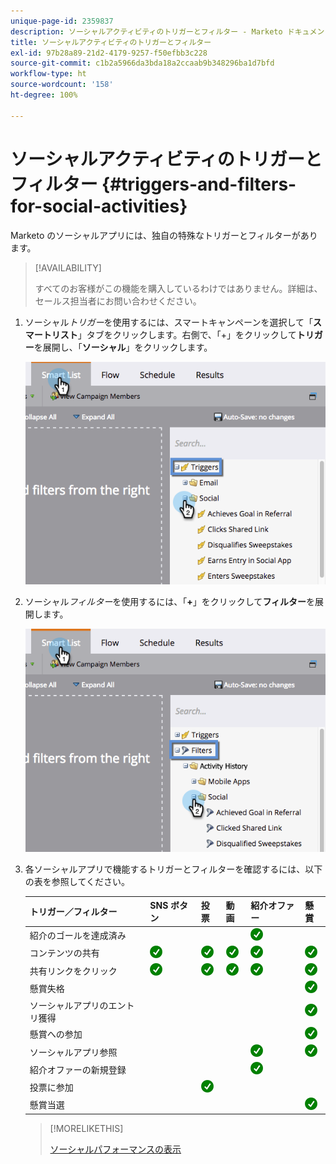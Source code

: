 ```yaml
---
unique-page-id: 2359837
description: ソーシャルアクティビティのトリガーとフィルター - Marketo ドキュメント - 製品ドキュメント
title: ソーシャルアクティビティのトリガーとフィルター
exl-id: 97b28a89-21d2-4179-9257-f50efbb3c228
source-git-commit: c1b2a5966da3bda18a2ccaab9b348296ba1d7bfd
workflow-type: ht
source-wordcount: '158'
ht-degree: 100%

---
```


# ソーシャルアクティビティのトリガーとフィルター {#triggers-and-filters-for-social-activities}

Marketo のソーシャルアプリには、独自の特殊なトリガーとフィルターがあります。

>[!AVAILABILITY]
>
>すべてのお客様がこの機能を購入しているわけではありません。詳細は、セールス担当者にお問い合わせください。

1. ソーシャル&#x200B;_トリガー_&#x200B;を使用するには、スマートキャンペーンを選択して「**スマートリスト**」タブをクリックします。右側で、「+」をクリックして&#x200B;**トリガー**&#x200B;を展開し、「**ソーシャル**」をクリックします。

   ![](assets/image2015-4-23-11-22-39.png)

1. ソーシャル&#x200B;_フィルター_&#x200B;を使用するには、「**+**」をクリックして&#x200B;**フィルター**&#x200B;を展開します。

   ![](assets/two-282-29.png)

1. 各ソーシャルアプリで機能するトリガーとフィルターを確認するには、以下の表を参照してください。

   | トリガー／フィルター | SNS ボタン | 投票 | 動画 | 紹介オファー | 懸賞 |
   |---|---|---|---|---|---|
   | 紹介のゴールを達成済み |  |  |  | ![（チェックマーク）](assets/check.png) |  |
   | コンテンツの共有 | ![（チェックマーク）](assets/check.png) | ![（チェックマーク）](assets/check.png) | ![（チェックマーク）](assets/check.png) | ![（チェックマーク）](assets/check.png) | ![（チェックマーク）](assets/check.png) |
   | 共有リンクをクリック | ![（チェックマーク）](assets/check.png) | ![（チェックマーク）](assets/check.png) | ![（チェックマーク）](assets/check.png) | ![（チェックマーク）](assets/check.png) | ![（チェックマーク）](assets/check.png) |
   | 懸賞失格 |  |  |  |  | ![（チェックマーク）](assets/check.png) |
   | ソーシャルアプリのエントリ獲得 |  |  |  |  | ![（チェックマーク）](assets/check.png) |
   | 懸賞への参加 |  |  |  |  | ![（チェックマーク）](assets/check.png) |
   | ソーシャルアプリ参照 |  |  |  | ![（チェックマーク）](assets/check.png) | ![（チェックマーク）](assets/check.png) |
   | 紹介オファーの新規登録 |  |  |  | ![（チェックマーク）](assets/check.png) |  |
   | 投票に参加 |  | ![（チェックマーク）](assets/check.png) |  |  |  |
   | 懸賞当選 |  |  |  |  | ![（チェックマーク）](assets/check.png) |

   >[!MORELIKETHIS]
   >
   >[ソーシャルパフォーマンスの表示](/help/marketo/product-docs/demand-generation/social/social-functions/view-social-performance.md)

